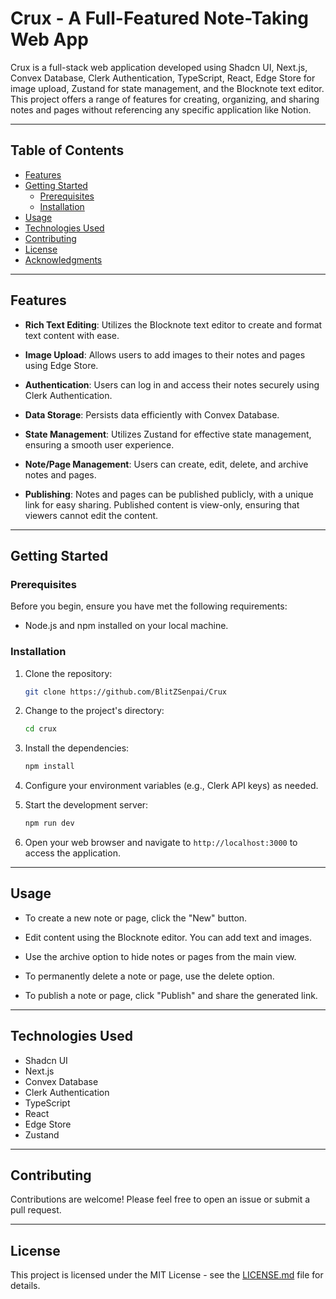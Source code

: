 # Crux - A Full-Featured Note-Taking Web App

Crux is a full-stack web application developed using Shadcn UI, Next.js, Convex Database, Clerk Authentication, TypeScript, React, Edge Store for image upload, Zustand for state management, and the Blocknote text editor. This project offers a range of features for creating, organizing, and sharing notes and pages without referencing any specific application like Notion.

---

## Table of Contents

- [Features](#features)
- [Getting Started](#getting-started)
  - [Prerequisites](#prerequisites)
  - [Installation](#installation)
- [Usage](#usage)
- [Technologies Used](#technologies-used)
- [Contributing](#contributing)
- [License](#license)
- [Acknowledgments](#acknowledgments)

---

## Features

- **Rich Text Editing**: Utilizes the Blocknote text editor to create and format text content with ease.

- **Image Upload**: Allows users to add images to their notes and pages using Edge Store.

- **Authentication**: Users can log in and access their notes securely using Clerk Authentication.

- **Data Storage**: Persists data efficiently with Convex Database.

- **State Management**: Utilizes Zustand for effective state management, ensuring a smooth user experience.

- **Note/Page Management**: Users can create, edit, delete, and archive notes and pages.

- **Publishing**: Notes and pages can be published publicly, with a unique link for easy sharing. Published content is view-only, ensuring that viewers cannot edit the content.

---

## Getting Started

### Prerequisites

Before you begin, ensure you have met the following requirements:

- Node.js and npm installed on your local machine.

### Installation

1. Clone the repository:

   ```bash
   git clone https://github.com/BlitZSenpai/Crux
   ```

2. Change to the project's directory:

   ```bash
   cd crux
   ```

3. Install the dependencies:

   ```bash
   npm install
   ```

4. Configure your environment variables (e.g., Clerk API keys) as needed.

5. Start the development server:

   ```bash
   npm run dev
   ```

6. Open your web browser and navigate to `http://localhost:3000` to access the application.

---

## Usage

- To create a new note or page, click the "New" button.

- Edit content using the Blocknote editor. You can add text and images.

- Use the archive option to hide notes or pages from the main view.

- To permanently delete a note or page, use the delete option.

- To publish a note or page, click "Publish" and share the generated link.

---

## Technologies Used

- Shadcn UI
- Next.js
- Convex Database
- Clerk Authentication
- TypeScript
- React
- Edge Store
- Zustand

---

## Contributing

Contributions are welcome! Please feel free to open an issue or submit a pull request.

---

## License

This project is licensed under the MIT License - see the [LICENSE.md](LICENSE.md) file for details.
